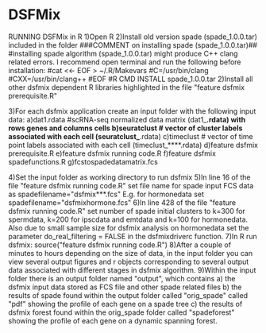 # DSFMix

RUNNING DSFMix in R
1)Open R
2)Install old version spade (spade_1.0.0.tar) included in the folder
###COMMENT on installing spade (spade_1.0.0.tar)##
#installing spade algorithm (spade_1.0.0.tar) might produce C++ clang related errors. I recommend open terminal and run the following before installation:
#cat <<- EOF > ~/.R/Makevars
#C=/usr/bin/clang
#CXX=/usr/bin/clang++
#EOF
#R CMD INSTALL spade_1.0.0.tar
2)Install all other dsfmix dependent R libraries highlighted in the file "feature dsfmix prerequisite.R"

3)For each dsfmix application create an input folder with the following input data:
a)dat1.rdata #scRNA-seq normalized data matrix (dat1_****.rdata) with rows genes and columns cells
b)seuratclust # vector of cluster labels associated with each cell (seuratclust_****.rdata)
c)timeclust # vector of time point labels associated with each cell (timeclust_****.rdata)
d)feature dsfmix prerequisite.R
e)feature dsfmix running code.R
f)feature dsfmix spadefunctions.R
g)fcstospadedatamatrix.fcs

4)Set the input folder as working directory to run dsfmix
5)In line 16 of the file "feature dsfmix running code.R" set file name for spade input FCS data as spadefilename="dsfmix***.fcs" E.g. for hormonedata set spadefilename="dsfmixhormone.fcs"
6)In line 428 of the file "feature dsfmix running code.R" set number of spade initial clusters to k=300 for spermdata, k=200 for ipscdata and emtdata and k=100 for hormonedata. Also due to small sample size for dsfmix analysis on hormonedata set the parameter do_real_filtering = FALSE in the dsfmixdriverc function.
7)In R run dsfmix:
   source("feature dsfmix running code.R")
8)After a couple of minutes to hours depending on the size of data, in the input folder you can view several output figures and r objects corresponding to several output data associated with different stages in  dsfmix algorithm.
9)Within the input folder there is an output folder named "output", which contains a) the dsfmix input data stored as FCS file and other spade related files
    b) the results of  spade found within the output folder called "orig_spade" called "pdf" showing the profile of each gene on a spade tree
    c) the results of dsfmix forest found within the orig_spade folder called "spadeforest" showing the profile of each gene on a dynamic spanning forest.
